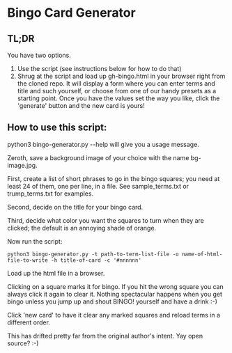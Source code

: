 Bingo Card Generator
====================
TL;DR
--------------------

You have two options.

1. Use the script (see instructions below for how to do that)
2. Shrug at the script and load up gh-bingo.html in your browser right from the cloned repo.
   It will display a form where you can enter terms and title and such yourself, or choose
   from one of our handy presets as a starting point. Once you have the values set the way
   you like, click the 'generate' button and the new card is yours!


How to use this script:
----------------------

python3 bingo-generator.py --help will give you a usage message.

Zeroth, save a background image of your choice with the name bg-image.jpg.

First, create a list of short phrases to go in the bingo squares; you need at least 24 of them,
one per line, in a file. See sample_terms.txt or trump_terms.txt for examples.

Second, decide on the title for your bingo card.

Third, decide what color you want the squares to turn when they are clicked; the default
is an annoying shade of orange.

Now run the script:

```shell
python3 bingo-generator.py -t path-to-term-list-file -o name-of-html-file-to-write -h title-of-card -c '#nnnnnn'
```

Load up the html file in a browser.

Clicking on a square marks it for bingo. If you hit the wrong square you can always
click it again to clear it. Nothing spectacular happens when you get bingo unless you jump up and shout
BINGO! yourself and have a drink :-)

Click 'new card' to have it clear any marked squares and reload terms in a different order.

This has drifted pretty far from the original author's intent. Yay open source? :-)
